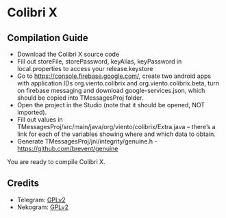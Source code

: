 # Colibri X

## Compilation Guide

- Download the Colibri X source code
- Fill out storeFile, storePassword, keyAlias, keyPassword in local.properties to access your release.keystore
- Go to https://console.firebase.google.com/, create two android apps with application IDs org.viento.colibrix and org.viento.colibrix.beta, turn on firebase messaging and download google-services.json, which should be copied into TMessagesProj folder.
- Open the project in the Studio (note that it should be opened, NOT imported).
- Fill out values in TMessagesProj/src/main/java/org/viento/colibrix/Extra.java – there’s a link for each of the variables showing where and which data to obtain.
- Generate TMessagesProj/jni/integrity/genuine.h - https://github.com/brevent/genuine

You are ready to compile Colibri X.

## Credits

<ul>
  <li>Telegram: <a href="https://github.com/DrKLO/Telegram/blob/master/LICENSE">GPLv2</a></li>
  <li>Nekogram: <a href="https://gitlab.com/Nekogram/Nekogram/-/blob/master/LICENSE">GPLv2</a></li>
</ul>
